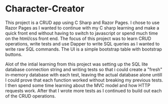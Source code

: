 # Character-Creator
This project is a CRUD app using C Sharp and Razor Pages. I chose to use Razor Pages as I wanted to continue with my C sharp learning and make a quick front end without having to switch to javascript or spend much time on the html/css front end. The focus of this project was to learn CRUD operations, write tests and use Dapper to write SQL queries as I wanted to write raw SQL commands. The UI is a simple bootstrap table with bootstrap buttons.

Alot of the intial learning from this project was setting up the SQL lite database connection string and writing tests so that i could create a "fresh" in-memory database with each test, leaving the actual database alone untill I could prove that each function worked without breaking my previous tests. I then spend some time learning about the MVC model and how HTTP requests work. After that I wrote more tests as I continued to build out each of the CRUD operations.
